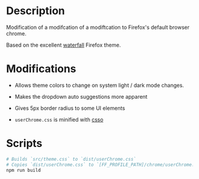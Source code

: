# Description

Modification of a modifcation of a modiftcation to Firefox's default browser chrome.

Based on the excellent [waterfall](https://github.com/crambaud/waterfall) Firefox theme.

# Modifications

- Allows theme colors to change on system light / dark mode changes.

- Makes the dropdown auto suggestions more apparent

- Gives 5px border radius to some UI elements

- `userChrome.css` is minified with [csso](https://github.com/css/csso)

# Scripts

```sh
# Builds `src/theme.css` to `dist/userChrome.css`
# Copies `dist/userChrome.css` to `[FF_PROFILE_PATH]/chrome/userChrome.css`
npm run build
```

